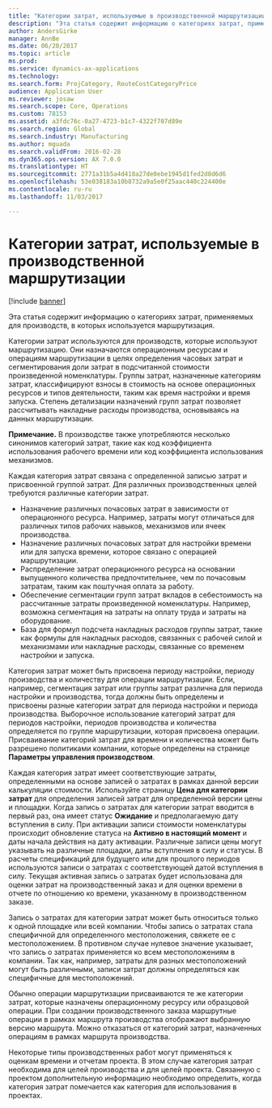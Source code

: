 ```yaml
---
title: "Категории затрат, используемые в производственной маршрутизации"
description: "Эта статья содержит информацию о категориях затрат, применяемых для производств, в которых используется маршрутизация."
author: AndersGirke
manager: AnnBe
ms.date: 06/20/2017
ms.topic: article
ms.prod: 
ms.service: dynamics-ax-applications
ms.technology: 
ms.search.form: ProjCategory, RouteCostCategoryPrice
audience: Application User
ms.reviewer: josaw
ms.search.scope: Core, Operations
ms.custom: 78153
ms.assetid: a3fdc76c-0a27-4723-b1c7-4322f707d89e
ms.search.region: Global
ms.search.industry: Manufacturing
ms.author: mguada
ms.search.validFrom: 2016-02-28
ms.dyn365.ops.version: AX 7.0.0
ms.translationtype: HT
ms.sourcegitcommit: 2771a31b5a4d418a27de0ebe1945d1fed2d8d6d6
ms.openlocfilehash: 53e038183a10b8732a9a5e0f25aac440c224400e
ms.contentlocale: ru-ru
ms.lasthandoff: 11/03/2017

---
```


# <a name="cost-categories-used-in-production-routing"></a>Категории затрат, используемые в производственной маршрутизации

[!include [banner](../includes/banner.md)]

Эта статья содержит информацию о категориях затрат, применяемых для производств, в которых используется маршрутизация.

Категории затрат используются для производств, которые используют маршрутизацию. Они назначаются операционным ресурсам и операциям маршрутизации в целях определения часовых затрат и сегментирования доли затрат в подсчитанной стоимости произведенной номенклатуры. Группы затрат, назначенные категориям затрат, классифицируют взносы в стоимость на основе операционных ресурсов и типов деятельности, таким как время настройки и время запуска. Степень детализации назначений групп затрат позволяет рассчитывать накладные расходы производства, основываясь на данных маршрутизации. 

**Примечание.** В производстве также употребляются несколько синонимов категорий затрат, такие как код коэффициента использования рабочего времени или код коэффициента использования механизмов. 

Каждая категория затрат связана с определенной записью затрат и присвоенной группой затрат. Для различных производственных целей требуются различные категории затрат.

-   Назначение различных почасовых затрат в зависимости от операционного ресурса. Например, затраты могут отличаться для различных типов рабочих навыков, механизмов или ячеек производства.
-   Назначение различных почасовых затрат для настройки времени или для запуска времени, которое связано с операцией маршрутизации.
-   Распределение затрат операционного ресурса на основании выпущенного количества предпочтительнее, чем по почасовым затратам, таким как поштучная оплата за работу.
-   Обеспечение сегментации групп затрат вкладов в себестоимость на рассчитанные затраты произведенной номенклатуры. Например, возможна сегментация на затраты на оплату труда и затраты на оборудование.
-   База для формул подсчета накладных расходов группы затрат, такие как формулы для накладных расходов, связанных с рабочей силой и механизмами или накладные расходы, связанные со временем настройки и запуска.

Категория затрат может быть присвоена периоду настройки, периоду производства и количеству для операции маршрутизации. Если, например, сегментация затрат или группы затрат различна для периода настройки и производства, тогда должны быть определены и присвоены разные категории затрат для периода настройки и периода производства. Выборочное использование категорий затрат для периодов настройки, периодов производства и количества определяется по группе маршрутизации, которая присвоена операции. Присваивание категорий затрат для времени и количества может быть разрешено политиками компании, которые определены на странице **Параметры управления производством**. 

Каждая категория затрат имеет соответствующие затраты, определенными на основе записей о затратах в рамках данной версии калькуляции стоимости. Используйте страницу **Цена для категории затрат** для определения записей затрат для определенной версии цены и площадки. Когда запись о затратах для категории затрат вводится в первый раз, она имеет статус **Ожидание** и предполагаемую дату вступления в силу. При активации записи стоимости номенклатуры происходит обновление статуса на **Активно в настоящий момент** и даты начала действия на дату активации. Различные записи цены могут указывать на различные площадки, даты вступления в силу и статусы. В расчеты спецификаций для будущего или для прошлого периодов используются записи о затратах с соответствующей датой вступления в силу. Текущая активная запись о затратах будет использована для оценки затрат на производственный заказ и для оценки времени в отчете по отношению ко времени, указанному в производственном заказе. 

Запись о затратах для категории затрат может быть относиться только к одной площадке или всей компании. Чтобы запись о затратах стала специфичной для определенного местоположения, свяжете ее с местоположением. В противном случае нулевое значение указывает, что запись о затратах применяется ко всем местоположениям в компании. Так как, например, затраты для разных местоположений могут быть различными, записи затрат должны определяться как специфичные для местоположений. 

Обычно операции маршрутизации присваиваются те же категории затрат, которые назначены операционному ресурсу или образцовой операции. При создании производственного заказа маршрутные операции в рамках маршрута производства отображают выбранную версию маршрута. Можно отказаться от категорий затрат, назначенных операциям в рамках маршрута производства. 

Некоторые типы производственных работ могут применяться к оценкам времени и отчетам проекта. В этом случае категория затрат необходима для целей производства и для целей проекта. Связанную с проектом дополнительную информацию необходимо определить, когда категория затрат помечается как категория для использования в проектах.




